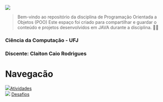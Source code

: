 

![](https://cdn.discordapp.com/attachments/1219340471944351804/1241515495686012938/Readme.png?ex=664a7ae8&is=66492968&hm=85ef3631428d5784e88b2127e9d92ab399f0b33d2acecdf53659ff43379eb770&)

>Bem-vindo ao repositório da disciplina de Programação Orientada a Objetos (POO) Este espaço foi criado para compartilhar e guardar o conteúdo e projetos desenvolvidos em JAVA durante a disciplina. 👨‍💻
 
### Ciência da Computação - UFJ
### Discente: Claiton Caio Rodrigues
 
# Navegacão
![](https://cdn.discordapp.com/attachments/1219340471944351804/1241519292764389418/emoji_livro.png?ex=664a7e71&is=66492cf1&hm=cb02f73fc449788ad1fa1ca6b801a54910905cdf0333ece1b8004e2c243f5845&)[Atividades](https://github.com/ClaitonCaio/POO/tree/main/Atividades) <br>
![](https://cdn.discordapp.com/attachments/1219340471944351804/1241519292764389418/emoji_livro.png?ex=664a7e71&is=66492cf1&hm=cb02f73fc449788ad1fa1ca6b801a54910905cdf0333ece1b8004e2c243f5845&) [Desafios](#listas)
 
